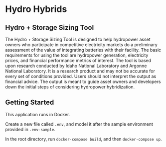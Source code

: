 # Hydro Hybrids

## Hydro + Storage Sizing Tool

The Hydro + Storage Sizing Tool is designed to help hydropower asset owners who participate in competitive electricity markets do a preliminary assessment of the value of integrating batteries with their facility. The basic requirements for using the tool are hydropower generation, electricity prices, and financial performance metrics of interest. The tool is based upon research conducted by Idaho National Laboratory and Argonne National Laboratory. It is a research product and may not be accurate for every set of conditions provided. Users should not interpret the output as financial advice. The output is meant to guide asset owners and developers down the initial steps of considering hydropower hybridization.

## Getting Started

This application runs in Docker.

Create a new file called `.env`, and model it after the sample environment provided in `.env-sample`.

In the root directory, run `docker-compose build`, and then `docker-compose up`.
